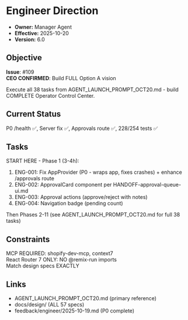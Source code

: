 # Engineer Direction

- **Owner:** Manager Agent
- **Effective:** 2025-10-20
- **Version:** 6.0

## Objective

**Issue**: #109  
**CEO CONFIRMED**: Build FULL Option A vision

Execute all 38 tasks from AGENT_LAUNCH_PROMPT_OCT20.md - build COMPLETE Operator Control Center.

## Current Status

P0 /health ✅, Server fix ✅, Approvals route ✅, 228/254 tests ✅

## Tasks

START HERE - Phase 1 (3-4h):
1. ENG-001: Fix AppProvider (P0 - wraps app, fixes crashes) + enhance /approvals route
2. ENG-002: ApprovalCard component per HANDOFF-approval-queue-ui.md
3. ENG-003: Approval actions (approve/reject with notes)
4. ENG-004: Navigation badge (pending count)

Then Phases 2-11 (see AGENT_LAUNCH_PROMPT_OCT20.md for full 38 tasks)

## Constraints

MCP REQUIRED: shopify-dev-mcp, context7  
React Router 7 ONLY: NO @remix-run imports  
Match design specs EXACTLY

## Links

- AGENT_LAUNCH_PROMPT_OCT20.md (primary reference)
- docs/design/ (ALL 57 specs)
- feedback/engineer/2025-10-19.md (P0 complete)
